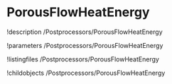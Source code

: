 <!-- MOOSE Documentation Stub: Remove this when content is added. -->

# PorousFlowHeatEnergy
!description /Postprocessors/PorousFlowHeatEnergy

!parameters /Postprocessors/PorousFlowHeatEnergy

!listingfiles /Postprocessors/PorousFlowHeatEnergy

!childobjects /Postprocessors/PorousFlowHeatEnergy
